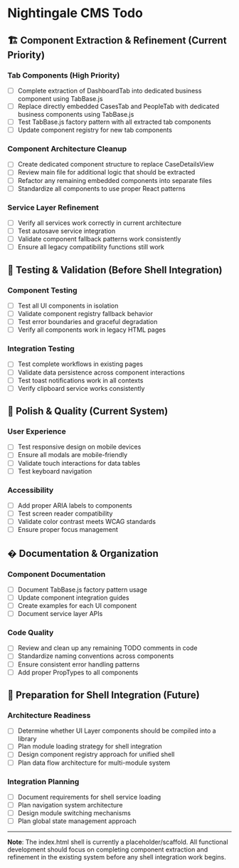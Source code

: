 # Nightingale CMS Todo

## 🏗️ Component Extraction & Refinement (Current Priority)

### Tab Components (High Priority)

- [ ] Complete extraction of DashboardTab into dedicated business component using TabBase.js
- [ ] Replace directly embedded CasesTab and PeopleTab with dedicated business components using TabBase.js
- [ ] Test TabBase.js factory pattern with all extracted tab components
- [ ] Update component registry for new tab components

### Component Architecture Cleanup

- [ ] Create dedicated component structure to replace CaseDetailsView
- [ ] Review main file for additional logic that should be extracted
- [ ] Refactor any remaining embedded components into separate files
- [ ] Standardize all components to use proper React patterns

### Service Layer Refinement

- [ ] Verify all services work correctly in current architecture
- [ ] Test autosave service integration
- [ ] Validate component fallback patterns work consistently
- [ ] Ensure all legacy compatibility functions still work

## 🧪 Testing & Validation (Before Shell Integration)

### Component Testing

- [ ] Test all UI components in isolation
- [ ] Validate component registry fallback behavior
- [ ] Test error boundaries and graceful degradation
- [ ] Verify all components work in legacy HTML pages

### Integration Testing

- [ ] Test complete workflows in existing pages
- [ ] Validate data persistence across component interactions
- [ ] Test toast notifications work in all contexts
- [ ] Verify clipboard service works consistently

## 📱 Polish & Quality (Current System)

### User Experience

- [ ] Test responsive design on mobile devices
- [ ] Ensure all modals are mobile-friendly
- [ ] Validate touch interactions for data tables
- [ ] Test keyboard navigation

### Accessibility

- [ ] Add proper ARIA labels to components
- [ ] Test screen reader compatibility
- [ ] Validate color contrast meets WCAG standards
- [ ] Ensure proper focus management

## � Documentation & Organization

### Component Documentation

- [ ] Document TabBase.js factory pattern usage
- [ ] Update component integration guides
- [ ] Create examples for each UI component
- [ ] Document service layer APIs

### Code Quality

- [ ] Review and clean up any remaining TODO comments in code
- [ ] Standardize naming conventions across components
- [ ] Ensure consistent error handling patterns
- [ ] Add proper PropTypes to all components

## 🚀 Preparation for Shell Integration (Future)

### Architecture Readiness

- [ ] Determine whether UI Layer components should be compiled into a library
- [ ] Plan module loading strategy for shell integration
- [ ] Design component registry approach for unified shell
- [ ] Plan data flow architecture for multi-module system

### Integration Planning

- [ ] Document requirements for shell service loading
- [ ] Plan navigation system architecture
- [ ] Design module switching mechanisms
- [ ] Plan global state management approach

---

**Note**: The index.html shell is currently a placeholder/scaffold. All functional development should focus on completing component extraction and refinement in the existing system before any shell integration work begins.
